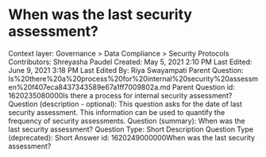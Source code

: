 # When was the last security assessment?

Context layer: Governance > Data Compliance > Security Protocols
Contributors: Shreyasha Paudel
Created: May 5, 2021 2:10 PM
Last Edited: June 9, 2021 3:18 PM
Last Edited By: Riya Swayampati
Parent Question: Is%20there%20a%20process%20for%20internal%20security%20assessmen%20f407eca8437343589e67a1ff7009802a.md
Parent Question id: 1620235080000Is there a process for internal security assessment?
Question (description - optional): This question asks for the date of last security assessment. This information can be used to quantify the frequency of security assessments.
Question (summary): When was the last security assessment?
Question Type: Short Description
Question Type (deprecated): Short Answer
id: 1620249000000When was the last security assessment?